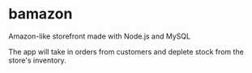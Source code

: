 # bamazon
Amazon-like storefront made with Node.js and MySQL 

The app will take in orders from customers and deplete stock from the store's inventory.
